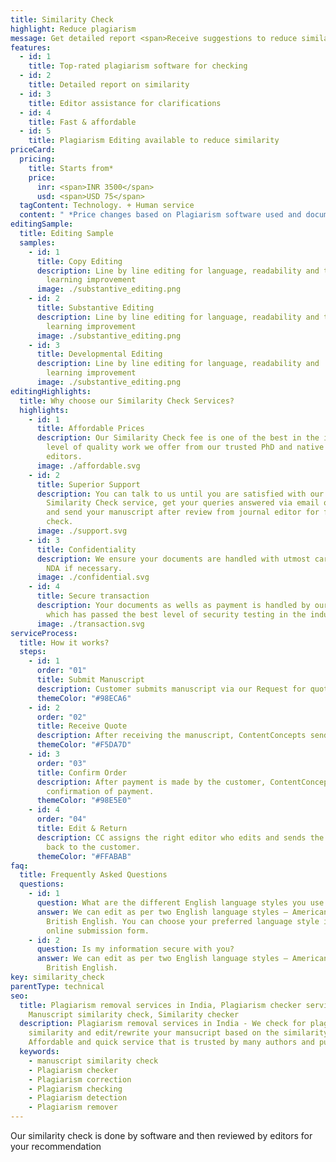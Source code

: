 ```yaml
---
title: Similarity Check
highlight: Reduce plagiarism
message: Get detailed report <span>Receive suggestions to reduce similarity</span>
features:
  - id: 1
    title: Top-rated plagiarism software for checking
  - id: 2
    title: Detailed report on similarity
  - id: 3
    title: Editor assistance for clarifications
  - id: 4
    title: Fast & affordable
  - id: 5
    title: Plagiarism Editing available to reduce similarity
priceCard:
  pricing:
    title: Starts from*
    price:
      inr: <span>INR 3500</span>
      usd: <span>USD 75</span>
  tagContent: Technology. + Human service
  content: " *Price changes based on Plagiarism software used and document size"
editingSample:
  title: Editing Sample
  samples:
    - id: 1
      title: Copy Editing
      description: Line by line editing for language, readability and technical
        learning improvement
      image: ./substantive_editing.png
    - id: 2
      title: Substantive Editing
      description: Line by line editing for language, readability and technical
        learning improvement
      image: ./substantive_editing.png
    - id: 3
      title: Developmental Editing
      description: Line by line editing for language, readability and   technical
        learning improvement
      image: ./substantive_editing.png
editingHighlights:
  title: Why choose our Similarity Check Services?
  highlights:
    - id: 1
      title: Affordable Prices
      description: Our Similarity Check fee is one of the best in the industry for the
        level of quality work we offer from our trusted PhD and native English
        editors.
      image: ./affordable.svg
    - id: 2
      title: Superior Support
      description: You can talk to us until you are satisfied with our Manuscript
        Similarity Check service, get your queries answered via email or chat
        and send your manuscript after review from journal editor for further
        check.
      image: ./support.svg
    - id: 3
      title: Confidentiality
      description: We ensure your documents are handled with utmost care. We can sign
        NDA if necessary.
      image: ./confidential.svg
    - id: 4
      title: Secure transaction
      description: Your documents as wells as payment is handled by our secure website
        which has passed the best level of security testing in the industry.
      image: ./transaction.svg
serviceProcess:
  title: How it works?
  steps:
    - id: 1
      order: "01"
      title: Submit Manuscript
      description: Customer submits manuscript via our Request for quote page.
      themeColor: "#98ECA6"
    - id: 2
      order: "02"
      title: Receive Quote
      description: After receiving the manuscript, ContentConcepts sends price quote.
      themeColor: "#F5DA7D"
    - id: 3
      order: "03"
      title: Confirm Order
      description: After payment is made by the customer, ContentConcepts sends
        confirmation of payment.
      themeColor: "#98E5E0"
    - id: 4
      order: "04"
      title: Edit & Return
      description: CC assigns the right editor who edits and sends the edited document
        back to the customer.
      themeColor: "#FFABAB"
faq:
  title: Frequently Asked Questions
  questions:
    - id: 1
      question: What are the different English language styles you use while editing?
      answer: We can edit as per two English language styles – American English and
        British English. You can choose your preferred language style in the
        online submission form.
    - id: 2
      question: Is my information secure with you?
      answer: We can edit as per two English language styles – American English and
        British English.
key: similarity_check
parentType: technical
seo:
  title: Plagiarism removal services in India, Plagiarism checker services,
    Manuscript similarity check, Similarity checker
  description: Plagiarism removal services in India - We check for plagiarism,
    similarity and edit/rewrite your mansucript based on the similarity report.
    Affordable and quick service that is trusted by many authors and publishers
  keywords:
    - manuscript similarity check
    - Plagiarism checker
    - Plagiarism correction
    - Plagiarism checking
    - Plagiarism detection
    - Plagiarism remover
---
```


Our similarity check is done by software and then reviewed by editors for your recommendation
